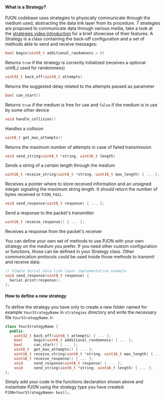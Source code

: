 
#### What is a Strategy?
PJON codebase uses strategies to physically communicate through the medium used, abstracting the data link layer from its procedure. 7 strategies are proposed to communicate data through various media, take a look at the [strategies video introduction](https://www.youtube.com/watch?v=yPu45xoAHGg) for a brief showcase of their features. A Strategy is a class containing the back-off configuration and a set of methods able to send and receive messages:

```cpp
bool begin(uint8_t additional_randomness = 0)
```
Returns `true` if the strategy is correctly initialized (receives a optional uint8_t used for randomness)

```cpp
uint32_t back_off(uint8_t attempts)
```
Returns the suggested delay related to the attempts passed as parameter

```cpp
bool can_start()
```
Returns `true` if the medium is free for use and `false` if the medium is in use by some other device

```cpp
void handle_collision()
```
Handles a collision

```cpp
uint8_t get_max_attempts()
```
Returns the maximum number of attempts in case of failed transmission

```cpp
void send_string(uint8_t *string, uint16_t length)
```
Sends a string of a certain length through the medium

```cpp
uint16_t receive_string(uint8_t *string, uint16_t max_length) { ... };
```
Receives a pointer where to store received information and an unsigned integer signaling the maximum string length. It should return the number of bytes received or `PJON_FAIL`.

```cpp
void send_response(uint8_t response) { ... };
```
Send a response to the packet's transmitter

```cpp
uint16_t receive_response() { ... };
```
Receives a response from the packet's receiver

You can define your own set of methods to use PJON with your own strategy on the medium you prefer. If you need other custom configuration or functions, those can be defined in your Strategy class. Other communication protocols could be used inside those methods to transmit and receive data:

```cpp
// Simple Serial data link layer implementation example
void send_response(uint8_t response) {
  Serial.print(response);
};
```

#### How to define a new strategy
To define the strategy you have only to create a new folder named for example `YourStrategyName` in `strategies`
directory and write the necessary file `YourStrategyName.h`:

```cpp
class YourStrategyName {
  public:
    uint32_t back_off(uint8_t attempts) { ... };
    bool     begin(uint8_t additional_randomness) { ... };
    bool     can_start() { ... };
    uint8_t  get_max_attempts() { ... };
    uint16_t receive_string(uint8_t *string, uint16_t max_length) { ... };
    uint16_t receive_response() { ... };
    void     send_response(uint8_t response) { ... };
    void     send_string(uint8_t *string, uint16_t length) { ... };
};
```

Simply add your code in the functions declaration shown above and instantiate PJON using the strategy type you
have created: `PJON<YourStrategyName> bus();`.
